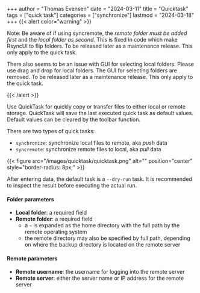 +++
author = "Thomas Evensen"
date = "2024-03-11"
title =  "Quicktask"
tags = ["quick task"]
categories = ["synchronize"]
lastmod = "2024-03-18"
+++
{{< alert color="warning" >}}

Note: Be aware of if using syncremote, the *remote folder must be added first* and  the *local folder as second*. This is fixed in code which make RsyncUI to flip folders. To be released later as a maintenance release. This only apply to the quick task. 

There also seems to be an issue with GUI for selecting local folders. Please use drag and drop for local folders. The GUI for selecting folders are removed. To be released later as a maintenance release. This only apply to the quick task. 

{{< /alert >}}

Use QuickTask for quickly copy or transfer files to either local or remote storage. QuickTask will save the last executed quick task as default values. Default values can be cleared by the toolbar function.

There are two types of quick tasks:

- `synchronize`: synchronize local files to remote, aka *push* data
- `syncremote`: synchronize remote files to local, aka *pull* data

{{< figure src="/images/quicktask/quicktask.png" alt="" position="center" style="border-radius: 8px;" >}}

After entering data, the default task is a `--dry-run` task. It is recommended to inspect the result before executing the actual run.

#### Folder parameters

- **Local folder**: a required field
- **Remote folder**: a required field
  - a `~` is expanded as the home directory with the full path by the remote operating system
  - the remote directory may also be specified by full path, depending on where the backup directory is located on the remote server

#### Remote parameters

- **Remote username**: the username for logging into the remote server
- **Remote server**: either the server name or IP address for the remote server
